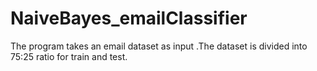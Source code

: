 # NaiveBayes_emailClassifier
The program takes an email dataset as input .The dataset is divided into 75:25 ratio for train and test.
